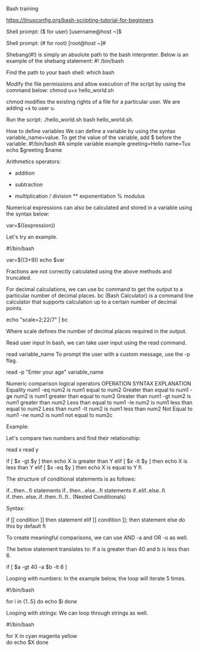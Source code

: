 Bash training

https://linuxconfig.org/bash-scripting-tutorial-for-beginners

Shell prompt:
($ for user)
[username@host ~]$

Shell prompt:
(# for root)
[root@host ~]#

Shebang(#!) is simply an absolute path to the bash interpreter.
Below is an example of the shebang statement:
#! /bin/bash

Find the path to your bash shell:
which bash

Modify the file permissions and allow execution of the script by using the command below:
chmod u+x hello_world.sh

chmod modifies the existing rights of a file for a particular user. We are adding +x to user u.

Run the script:
./hello_world.sh
bash hello_world.sh.

How to define variables
We can define a variable by using the syntax variable_name=value. To get the value of the variable, add $ before the variable:
#!/bin/bash
#A simple variable example
greeting=Hello
name=Tux
echo $greeting $name


Arithmetics operators:
+	addition
-	subtraction
*	multiplication
/	division
**	exponentiation
%	modulus


Numerical expressions can also be calculated and stored in a variable using the syntax below:

var=$((expression))

Let's try an example.

#!/bin/bash

var=$((3+9))
echo $var

Fractions are not correctly calculated using the above methods and truncated.

For decimal calculations, we can use bc command to get the output to a particular number of decimal places. bc (Bash Calculator) is a command line calculator that supports calculation up to a certain number of decimal points.

echo "scale=2;22/7" | bc

Where scale defines the number of decimal places required in the output.


Read user input
In bash, we can take user input using the read command.

read variable_name
To prompt the user with a custom message, use the -p flag.

read -p "Enter your age" variable_name


Numeric comparison logical operators
OPERATION   SYNTAX	EXPLANATION
Equality	num1 -eq num2	is num1 equal to num2
Greater than equal to	num1 -ge num2	is num1 greater than equal to num2
Greater than	num1 -gt num2	is num1 greater than num2
Less than equal to	num1 -le num2	is num1 less than equal to num2
Less than	num1 -lt num2	is num1 less than num2
Not Equal to	num1 -ne num2	is num1 not equal to num2c


Example:

Let's compare two numbers and find their relationship:

read x
read y

if [ $x -gt $y ]
then
echo X is greater than Y
elif [ $x -lt $y ]
then
echo X is less than Y
elif [ $x -eq $y ]
then
echo X is equal to Y
fi


The structure of conditional statements is as follows:

if...then...fi statements
if...then...else...fi statements
if..elif..else..fi
if..then..else..if..then..fi..fi.. (Nested Conditionals)


Syntax:

if [[ condition ]]
then
	statement
elif [[ condition ]]; then
	statement 
else
	do this by default
fi


To create meaningful comparisons, we can use AND -a and OR -o as well.

The below statement translates to: If a is greater than 40 and b is less than 6.

if [ $a -gt 40 -a $b -lt 6 ]


Looping with numbers:
In the example below, the loop will iterate 5 times.

#!/bin/bash

for i in {1..5}
do
    echo $i
done


Looping with strings:
We can loop through strings as well.

#!/bin/bash

for X in cyan magenta yellow  
do
	echo $X
done

